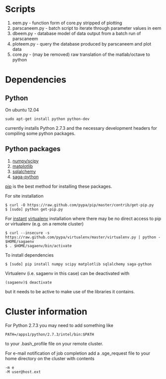 # Scripts
1. eem.py - function form of core.py stripped of plotting
1. parscaneem.py - batch script to iterate through parameter values in eem
1. dbeem.py - database model of data output from a batch run of parscaneem
1. ploteem.py - query the database produced by parscaneem and plot data
1. core.py - (may be removed) raw translation of the matlab/octave to python

# Dependencies
## Python
On ubuntu 12.04

    sudo apt-get install python python-dev

currently installs Python 2.7.3 and the necessary development headers for compiling some python packages.

## Python packages
1. [numpy/scipy](http://docs.scipy.org/doc/)
1. [matplotlib](http://matplotlib.org/contents.html)
1. [sqlalchemy](http://docs.sqlalchemy.org/en/rel_0_8/)
1. [saga-python](http://saga-project.github.io/saga-python/)

[pip](http://www.pip-installer.org/en/latest/installing.html#using-get-pip) is the best method for installing these packages.

For site installation
    
    $ curl -O https://raw.github.com/pypa/pip/master/contrib/get-pip.py
    $ [sudo] python get-pip.py

For [instant](http://saga-project.github.io/saga-python/doc/usage/install.html#using-virtualenv) [virtualenv](http://www.virtualenv.org/) installation where there may be no direct access to pip or virtualenv (e.g. on a remote cluster)
    
    $ curl --insecure -s https://raw.github.com/pypa/virtualenv/master/virtualenv.py | python - $HOME/sagaenv
    $ . $HOME/sagaenv/bin/activate

To install dependencies

    $ [sudo] pip install numpy scipy matplotlib sqlalchemy saga-python

Virtualenv (i.e. sagaenv in this case) can be deactivated with

    (sagaenv)$ deactivate

but it needs to be active to make use of the libraries it contains.

# Cluster information

For Python 2.7.3 you may need to add something like
  
    PATH=/apps1/python/2.7.3/intel/bin:$PATH

to your .bash_profile file on your remote cluster.

For e-mail notification of job completion add a .sge_request file to your home directory on the cluster with contents
    
    -m e
	-M user@host.ext